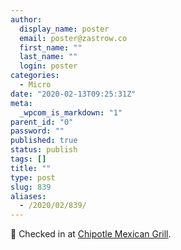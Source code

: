 ```yaml
---
author:
  display_name: poster
  email: poster@zastrow.co
  first_name: ""
  last_name: ""
  login: poster
categories:
  - Micro
date: "2020-02-13T09:25:31Z"
meta:
  _wpcom_is_markdown: "1"
parent_id: "0"
password: ""
published: true
status: publish
tags: []
title: ""
type: post
slug: 839
aliases:
  - /2020/02/839/
---
```

<p><span>📍</span> Checked in at <a href="http://foursquare.com/v/548b4faf498edfc8e21a005a">Chipotle Mexican Grill</a>.</p>
